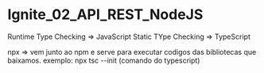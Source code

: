 # Ignite_02_API_REST_NodeJS

Runtime Type Checking => JavaScript
Static TYpe Checking => TypeScript

npx => vem junto ao npm e serve para executar codigos das bibliotecas que baixamos.
exemplo: npx tsc --init (comando do typescript)
